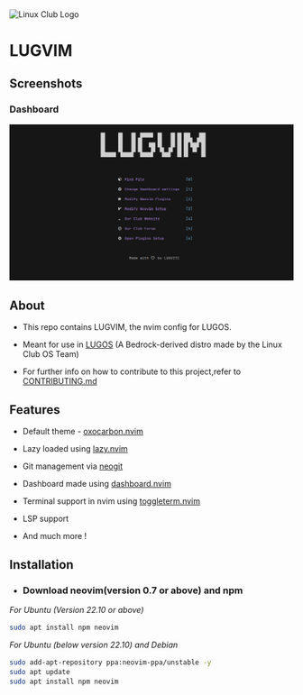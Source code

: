 <img title="" src="https://i.imgur.com/Kq4ER0L.png" alt="Linux Club Logo" align="center">

# LUGVIM

## Screenshots

### Dashboard
<img src="images/LUGVIM.png">

## About

- This repo contains LUGVIM, the nvim config for LUGOS.

- Meant for use in [LUGOS](https://github.com/lugvitc/LUG_custom_distro) (A Bedrock-derived distro made by the Linux Club OS Team)

- For further info on how to contribute to this project,refer to [CONTRIBUTING.md](CONTRIBUTING.md)



## Features

- Default theme - [oxocarbon.nvim](https://github.com/nyoom-engineering/oxocarbon.nvim)

- Lazy loaded using [lazy.nvim](https://github.com/folke/lazy.nvim)

- Git management via [neogit](https://github.com/NeogitOrg/neogit)

- Dashboard made using [dashboard.nvim](https://github.com/nvimdev/dashboard-nvim)

- Terminal support in nvim using [toggleterm.nvim](https://github.com/akinsho/toggleterm.nvim)

- LSP support

- And much more !

## Installation

- ### Download neovim(version 0.7 or above) and npm

*For Ubuntu (Version 22.10 or above)*

```bash
sudo apt install npm neovim
```
*For Ubuntu (below version 22.10) and Debian*

```bash
sudo add-apt-repository ppa:neovim-ppa/unstable -y
sudo apt update
sudo apt install npm neovim
```


